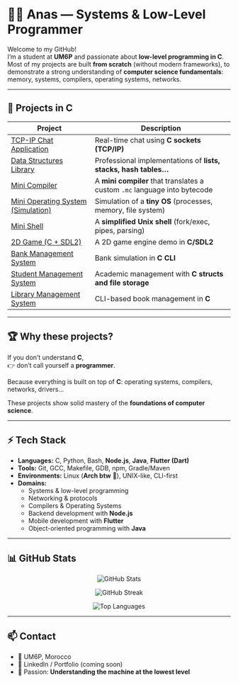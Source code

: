 # 👨‍💻 Anas — Systems & Low-Level Programmer

Welcome to my GitHub!  
I’m a student at **UM6P** and passionate about **low-level programming in C**.  
Most of my projects are built **from scratch** (without modern frameworks), to demonstrate a strong understanding of **computer science fundamentals**: memory, systems, compilers, operating systems, networks.

---

## 🚀 Projects in C

| Project | Description |
|---------|-------------|
| [TCP-IP Chat Application](https://github.com/ansettaf/Application-de-chat-TCP-IP-) | Real-time chat using **C sockets (TCP/IP)** |
| [Data Structures Library](https://github.com/ansettaf/Biblioth-que-de-structures-de-donn-es) | Professional implementations of **lists, stacks, hash tables…** |
| [Mini Compiler](https://github.com/ansettaf/Mini-Compilateur-Langage) | A **mini compiler** that translates a custom `.mc` language into bytecode |
| [Mini Operating System (Simulation)](https://github.com/ansettaf/Mini-Syst-me-d-Exploitation-Simulation-) | Simulation of a **tiny OS** (processes, memory, file system) |
| [Mini Shell](https://github.com/ansettaf/-Mini-Shell-C-Project-) | A **simplified Unix shell** (fork/exec, pipes, parsing) |
| [2D Game (C + SDL2)](https://github.com/ansettaf/Jeu-Vid-o-avec-Graphiques-C-SDL-) | A 2D game engine demo in **C/SDL2** |
| [Bank Management System](https://github.com/ansettaf/Bank-Management-System-CLI-) | Bank simulation in **C CLI** |
| [Student Management System](https://github.com/ansettaf/Syst-me-de-gestion-des-tudiants) | Academic management with **C structs and file storage** |
| [Library Management System](https://github.com/ansettaf/Syst-me-de-gestion-de-biblioth-que-CLI-) | CLI-based book management in **C** |

---

## 🏆 Why these projects?
If you don’t understand **C**,  
👉 don’t call yourself a **programmer**.  

Because everything is built on top of **C**: operating systems, compilers, networks, drivers…  

These projects show solid mastery of the **foundations of computer science**.  

---

## ⚡ Tech Stack
- **Languages:** C, Python, Bash, **Node.js**, **Java**, **Flutter (Dart)**  
- **Tools:** Git, GCC, Makefile, GDB, npm, Gradle/Maven  
- **Environments:** Linux (**Arch btw** 🐧), UNIX-like, CLI-first  
- **Domains:**  
  - Systems & low-level programming  
  - Networking & protocols  
  - Compilers & Operating Systems  
  - Backend development with **Node.js**  
  - Mobile development with **Flutter**  
  - Object-oriented programming with **Java**

---

## 📊 GitHub Stats
<p align="center">
  <img src="https://github-readme-stats.vercel.app/api?username=ansettaf&show_icons=true&theme=tokyonight" alt="GitHub Stats" />
</p>
<p align="center">
  <img src="https://github-readme-streak-stats.herokuapp.com?user=ansettaf&theme=tokyonight" alt="GitHub Streak" />
</p>
<p align="center">
  <img src="https://github-readme-stats.vercel.app/api/top-langs/?username=ansettaf&layout=compact&theme=tokyonight" alt="Top Languages" />
</p>

---

## 📫 Contact
- 📍 UM6P, Morocco  
- 💼 LinkedIn / Portfolio (coming soon)  
- 🖤 Passion: **Understanding the machine at the lowest level**
